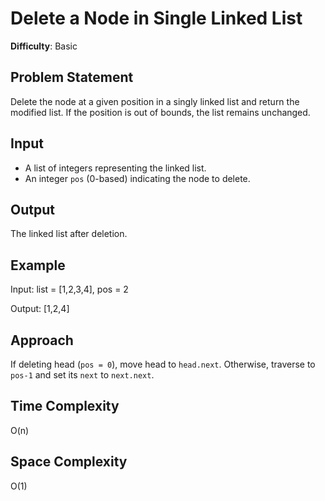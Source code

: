 # Delete a Node in Single Linked List

**Difficulty**: Basic

## Problem Statement
Delete the node at a given position in a singly linked list and return the modified list. If the position is out of bounds, the list remains unchanged.

## Input
- A list of integers representing the linked list.
- An integer `pos` (0-based) indicating the node to delete.

## Output
The linked list after deletion.

## Example
Input: list = [1,2,3,4], pos = 2

Output: [1,2,4]

## Approach
If deleting head (`pos = 0`), move head to `head.next`. Otherwise, traverse to `pos-1` and set its `next` to `next.next`.

## Time Complexity
O(n)

## Space Complexity
O(1)
